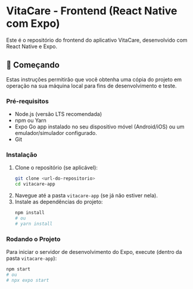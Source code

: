 # VitaCare - Frontend (React Native com Expo)

Este é o repositório do frontend do aplicativo VitaCare, desenvolvido com React Native e Expo.

## 🚀 Começando

Estas instruções permitirão que você obtenha uma cópia do projeto em operação na sua máquina local para fins de desenvolvimento e teste.

### Pré-requisitos

*   Node.js (versão LTS recomendada)
*   npm ou Yarn
*   Expo Go app instalado no seu dispositivo móvel (Android/iOS) ou um emulador/simulador configurado.
*   Git

### Instalação

1.  Clone o repositório (se aplicável):
    ```bash
    git clone <url-do-repositorio>
    cd vitacare-app
    ```
2.  Navegue até a pasta `vitacare-app` (se já não estiver nela).
3.  Instale as dependências do projeto:
    ```bash
    npm install
    # ou
    # yarn install
    ```

### Rodando o Projeto

Para iniciar o servidor de desenvolvimento do Expo, execute (dentro da pasta `vitacare-app`):

```bash
npm start
# ou
# npx expo start
